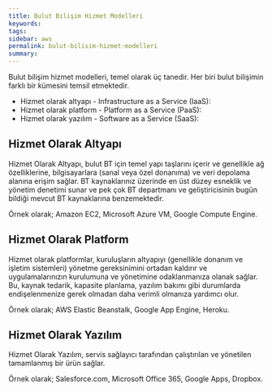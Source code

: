 ```yaml
---
title: Bulut Bilişim Hizmet Modelleri
keywords: 
tags: 
sidebar: aws
permalink: bulut-bilisim-hizmet-modelleri
summary: 
---
```


Bulut bilişim hizmet modelleri, temel olarak üç tanedir. Her biri bulut bilişimin farklı bir kümesini temsil etmektedir.

- Hizmet olarak altyapı - Infrastructure as a Service (IaaS):
- Hizmet olarak platform - Platform as a Service (PaaS):
- Hizmet olarak yazılım - Software as a Service (SaaS):


## Hizmet Olarak Altyapı

Hizmet Olarak Altyapı, bulut BT için temel yapı taşlarını içerir ve genellikle ağ özelliklerine, bilgisayarlara (sanal veya özel donanıma) ve veri depolama alanına erişim sağlar. BT kaynaklarınız üzerinde en üst düzey esneklik ve yönetim denetimi sunar ve pek çok BT departmanı ve geliştiricisinin bugün bildiği mevcut BT kaynaklarına benzemektedir.

Örnek olarak; Amazon EC2, Microsoft Azure VM, Google Compute Engine.

## Hizmet Olarak Platform 

Hizmet olarak platformlar, kuruluşların altyapıyı (genellikle donanım ve işletim sistemleri) yönetme gereksinimini ortadan kaldırır ve uygulamalarınızın kurulumuna ve yönetimine odaklanmanıza olanak sağlar. Bu, kaynak tedarik, kapasite planlama, yazılım bakımı gibi durumlarda endişelenmenize gerek olmadan daha verimli olmanıza yardımcı olur.

Örnek olarak; AWS Elastic Beanstalk, Google App Engine, Heroku. 


## Hizmet Olarak Yazılım

Hizmet Olarak Yazılım, servis sağlayıcı tarafından çalıştırılan ve yönetilen tamamlanmış bir ürün sağlar. 

Örnek olarak; Salesforce.com, Microsoft Office 365, Google Apps, Dropbox.